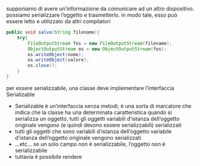 supponiamo di avere un’informazione da comunicare ad un altro dispositivo. possiamo serializzare l’oggetto e trasmetterlo. in modo tale, esso può essere letto e utilizzato da altri compilatori
```java
public void salva(String filename){
	try{
		FileOutputStream fos = new FileOutputStream(filename);
		ObjectOutputStream os = new ObjectOutputStream(fos);
		os.writeObject(nome);
		os.writeObject(valore);
		os.close();
	}
}
```

per essere serializzabile, una classe deve implementare l’interfaccia Serializable
- Serializable è un’interfaccia senza metodi, è una sorta di marcatore che indica che la classe ha una determinata caratteristica 
quando si serializza un oggetto, tutti gli oggetti variabili d’istanza dell’oggetto originale vengono (e quindi devono essere serializzabili) serializzati
- tutti gli oggetti che sono variabili d’istanza dell’oggetto variabile d’istanza dell’oggetto originale vengono serializzati
- …etc…
se un solo campo non è serializzabile, l’oggetto non è serializzabile
- tuttavia è possibile rendere 